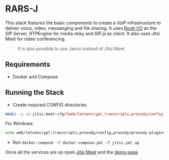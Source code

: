 # RARS-J

This stack features the basic components to create a VoIP infrastructure to deliver voice, video, messanging and file sharing.
It uses [Routr I/O](https://github.com/fonoster/routr) as the SIP Server, RTPEngine for media relay and SIP.js as client. It also uses Jitsi Meet for video conferencing.

> It is also possible to use Janus instead of Jitsi Meet

## Requirements

- Docker and Compose

## Running the Stack

- Create required CONFIG directories
```bash
mkdir -p ~/.jitsi-meet-cfg/{web/letsencrypt,transcripts,prosody/config,prosody/prosody-plugins-custom,jicofo,jvb,jigasi,jibri}
```

For Windows: 

```bash
echo web/letsencrypt,transcripts,prosody/config,prosody/prosody-plugins-custom,jicofo,jvb,jigasi,jibri | % { mkdir "~/.jitsi-meet-cfg/$_" }
```

- Run `docker-compose -f docker-compose.yml -f jitsi.yml up`

Once all the services are up open [Jitsi Meet](https://localhost:8443/FamousFirulette) and the [demo page](http://localhost:8080)

